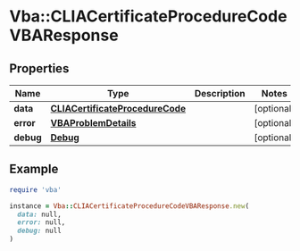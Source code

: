 # Vba::CLIACertificateProcedureCodeVBAResponse

## Properties

| Name | Type | Description | Notes |
| ---- | ---- | ----------- | ----- |
| **data** | [**CLIACertificateProcedureCode**](CLIACertificateProcedureCode.md) |  | [optional] |
| **error** | [**VBAProblemDetails**](VBAProblemDetails.md) |  | [optional] |
| **debug** | [**Debug**](Debug.md) |  | [optional] |

## Example

```ruby
require 'vba'

instance = Vba::CLIACertificateProcedureCodeVBAResponse.new(
  data: null,
  error: null,
  debug: null
)
```

